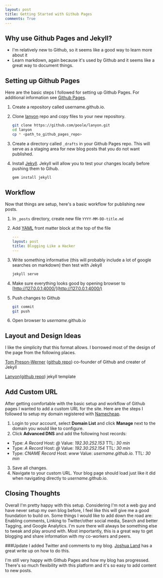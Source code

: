 ```yaml
---
layout: post
title: Getting Started with Github Pages
comments: True
---
```


Why use Github Pages and Jekyll?
--------------------------------
* I'm relatively new to Github, so it seems like a good way to learn more about it
* Learn markdown, again because it's used by Github and it seems like a great way to document things.

Setting up Github Pages
-----------------------

Here are the basic steps I followed for setting up Github Pages.  For additional information see [Github Pages](https://pages.github.com/).

1. Create a repository called username.github.io.
2. Clone [lanyon](https://github.com/poole/lanyon) repo and copy files to your new repository.

    ```bash
    git clone https://github.com/poole/lanyon.git
    cd lanyon
    cp * <path_to_github_pages_repo>
    ```

3. Create a directory called ```_drafts``` in your Github Pages repo.  This will serve as a staging area for new blog posts that you do not want published.  

4. Install [Jekyll](https://http://jekyllrb.com/).  Jekyll will allow you to test your changes locally before pushing them to Gihub.  

    ```bash
    gem install jekyll
    ```  


Workflow
--------
Now that things are setup, here's a basic workflow for publishing new posts.

1. In `_posts` directory, create new file `YYYY-MM-DD-title.md`
2. Add [YAML](yaml.org) front matter block at the top of the file

    ```yaml
    ---
    layout: post
    title: Blogging Like a Hacker
    ---
    ```

3. Write something informative (this will probably include a lot of google searches on markdown) then test with Jekyll

    ```bash
    jekyll serve
    ```

4. Make sure everything looks good by opening browser to [http://127.0.0.1:4000/](http://127.0.0.1:4000/)

5. Push changes to Github

    ```bash
    git commit
    git push
    ```

6. Open browser to *username*.github.io

Layout and Design Ideas
-------------------------
I like the simplicity that this format allows.  I borrowed most of the design of the page from the following places.

[Tom Preson-Werner](http://tom.preston-werner.com/) ([github repo](https://github.com/mojombo/tpw)) co-founder of Github and creater of Jekyll

[Lanyon](http://lanyon.getpoole.com)([github repo](https://github.com/poole/lanyon)) jekyll template

Add Custom URL
--------------

After getting comfortable with the basic setup and workflow of Github pages I wanted to add a custom URL for the site.  Here are the steps I followed to setup my domain registered with [Namecheap](www.namecheap.com).

1. Login to your account, select **Domain List** and click **Manage** next to the domain you would like to configure.
2. Click **Advanced DNS** and add the following host records:
  * Type: *A Record*  Host: *@*  Value: *192.30.252.153*  TTL: *30 min*
  * Type: *A Record*  Host: *@*  Value: *192.30.252.154*  TTL: *30 min*
  * Type: *CNAME Record* Host: *www* Value: *username.github.io.*  TTL: *30 min*
3. Save all changes.
4. Navigate to your custom URL.  Your blog page should load just like it did when navigating directly to *username*.github.io.


Closing Thoughts
------------------------

Overall I'm pretty happy with this setup.  Considering I'm not a web guy and have never setup my own blog before, I feel like this will give me a good foundation to build on. Some things I would like to add down the road are: Enabling comments, Linking to Twitter/other social media, Search and better Tagging, and Google Analytics.  I'm sure there will always be something else to tweak and play around with.  Most importantly, this is a great way to get blogging and share information with my co-workers and peers.

###Update
I added Twitter and comments to my blog.  [Joshua Land](http://joshualande.com/jekyll-github-pages-poole/) has a great write up on how to do this.

I'm still very happy with Github Pages and how my blog has progressed.  There's so much flexibility with this platform and it's so easy to add content to new posts.
